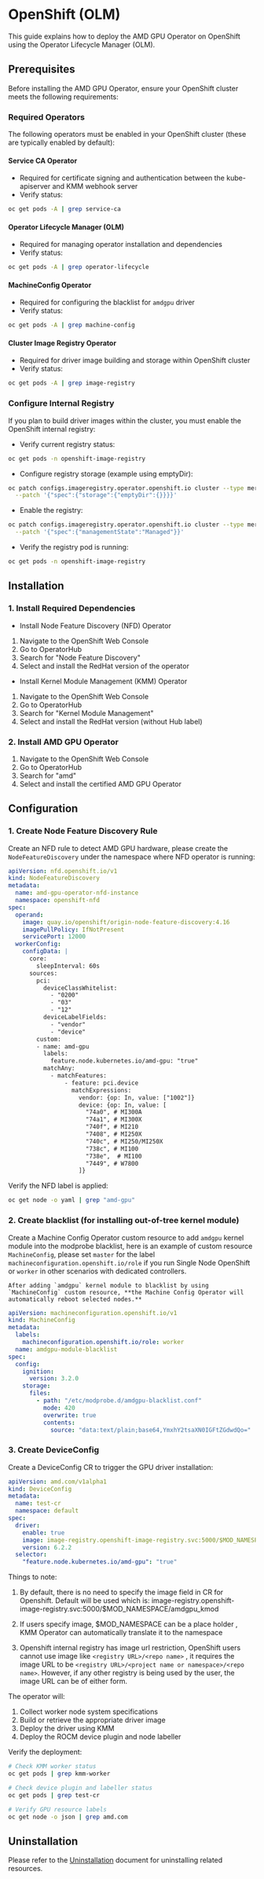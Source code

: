 # OpenShift (OLM)

This guide explains how to deploy the AMD GPU Operator on OpenShift using the Operator Lifecycle Manager (OLM).

## Prerequisites

Before installing the AMD GPU Operator, ensure your OpenShift cluster meets the following requirements:

### Required Operators

The following operators must be enabled in your OpenShift cluster (these are typically enabled by default):

#### Service CA Operator

- Required for certificate signing and authentication between the kube-apiserver and KMM webhook server
- Verify status:

```bash
oc get pods -A | grep service-ca
```

#### Operator Lifecycle Manager (OLM)

- Required for managing operator installation and dependencies
- Verify status:

```bash
oc get pods -A | grep operator-lifecycle
```

#### MachineConfig Operator

- Required for configuring the blacklist for `amdgpu` driver
- Verify status:

```bash
oc get pods -A | grep machine-config
```

#### Cluster Image Registry Operator

- Required for driver image building and storage within OpenShift cluster
- Verify status:

```bash
oc get pods -A | grep image-registry
```

### Configure Internal Registry

If you plan to build driver images within the cluster, you must enable the OpenShift internal registry:

- Verify current registry status:

```bash
oc get pods -n openshift-image-registry
```

- Configure registry storage (example using emptyDir):

```bash
oc patch configs.imageregistry.operator.openshift.io cluster --type merge \
  --patch '{"spec":{"storage":{"emptyDir":{}}}}'
```

- Enable the registry:

```bash
oc patch configs.imageregistry.operator.openshift.io cluster --type merge \
  --patch '{"spec":{"managementState":"Managed"}}'
```

- Verify the registry pod is running:

```bash
oc get pods -n openshift-image-registry
```

## Installation

### 1. Install Required Dependencies

- Install Node Feature Discovery (NFD) Operator

1. Navigate to the OpenShift Web Console
2. Go to OperatorHub
3. Search for "Node Feature Discovery"
4. Select and install the RedHat version of the operator

- Install Kernel Module Management (KMM) Operator

1. Navigate to the OpenShift Web Console
2. Go to OperatorHub
3. Search for "Kernel Module Management"
4. Select and install the RedHat version (without Hub label)

### 2. Install AMD GPU Operator

1. Navigate to the OpenShift Web Console
2. Go to OperatorHub
3. Search for "amd"
4. Select and install the certified AMD GPU Operator

## Configuration

### 1. Create Node Feature Discovery Rule

Create an NFD rule to detect AMD GPU hardware, please create the ```NodeFeatureDiscovery``` under the namespace where NFD operator is running:

```yaml
apiVersion: nfd.openshift.io/v1
kind: NodeFeatureDiscovery
metadata:
  name: amd-gpu-operator-nfd-instance
  namespace: openshift-nfd
spec:
  operand:
    image: quay.io/openshift/origin-node-feature-discovery:4.16
    imagePullPolicy: IfNotPresent
    servicePort: 12000
  workerConfig:
    configData: |
      core:
        sleepInterval: 60s
      sources:
        pci:
          deviceClassWhitelist:
            - "0200"
            - "03"
            - "12"
          deviceLabelFields:
            - "vendor"
            - "device"
        custom:
        - name: amd-gpu
          labels:
            feature.node.kubernetes.io/amd-gpu: "true"
          matchAny:
            - matchFeatures:
                - feature: pci.device
                  matchExpressions:
                    vendor: {op: In, value: ["1002"]}
                    device: {op: In, value: [
                      "74a0", # MI300A
                      "74a1", # MI300X
                      "740f", # MI210
                      "7408", # MI250X
                      "740c", # MI250/MI250X
                      "738c", # MI100
                      "738e",  # MI100
                      "7449", # W7800
                    ]}
```

Verify the NFD label is applied:

```bash
oc get node -o yaml | grep "amd-gpu"
```

### 2. Create blacklist (for installing out-of-tree kernel module)

Create a Machine Config Operator custom resource to add `amdgpu` kernel module into the modprobe blacklist, here is an example of custom resource `MachineConfig`, please set `master` for the label `machineconfiguration.openshift.io/role` if you run Single Node OpenShift or `worker` in other scenarios with dedicated controllers.

```{warning}
After adding `amdgpu` kernel module to blacklist by using `MachineConfig` custom resource, **the Machine Config Operator will automatically reboot selected nodes.**
```

```yaml
apiVersion: machineconfiguration.openshift.io/v1
kind: MachineConfig
metadata:
  labels:
    machineconfiguration.openshift.io/role: worker
  name: amdgpu-module-blacklist
spec:
  config:
    ignition:
      version: 3.2.0
    storage:
      files:
        - path: "/etc/modprobe.d/amdgpu-blacklist.conf"
          mode: 420
          overwrite: true
          contents:
            source: "data:text/plain;base64,YmxhY2tsaXN0IGFtZGdwdQo="
```

### 3. Create DeviceConfig

Create a DeviceConfig CR to trigger the GPU driver installation:

```yaml
apiVersion: amd.com/v1alpha1
kind: DeviceConfig
metadata:
  name: test-cr
  namespace: default
spec:
  driver:
    enable: true
    image: image-registry.openshift-image-registry.svc:5000/$MOD_NAMESPACE/amdgpu_kmod
    version: 6.2.2
  selector:
    "feature.node.kubernetes.io/amd-gpu": "true"
```

Things to note:
1. By default, there is no need to specify the image field in CR for Openshift. Default will be used which is: image-registry.openshift-image-registry.svc:5000/$MOD_NAMESPACE/amdgpu_kmod

2. If users specify image, $MOD_NAMESPACE can be a place holder , KMM Operator can automatically translate it to the namespace

3. Openshift internal registry has image url restriction, OpenShift users cannot use image like `<registry URL>/<repo name>` , it requires the image URL to be `<registry URL>/<project name or namespace>/<repo name>`. However, if any other registry is being used by the user, the image URL can be of either form.

The operator will:

1. Collect worker node system specifications
2. Build or retrieve the appropriate driver image
3. Deploy the driver using KMM
4. Deploy the ROCM device plugin and node labeller

Verify the deployment:

```bash
# Check KMM worker status
oc get pods | grep kmm-worker

# Check device plugin and labeller status
oc get pods | grep test-cr

# Verify GPU resource labels
oc get node -o json | grep amd.com
```

## Uninstallation

Please refer to the [Uninstallation](../uninstallation/uninstallation) document for uninstalling related resources.
